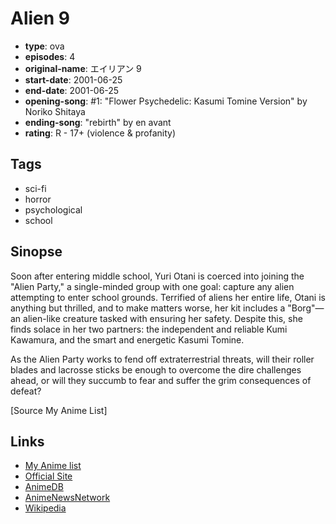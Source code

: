 # Alien 9

-   **type**: ova
-   **episodes**: 4
-   **original-name**: エイリアン 9
-   **start-date**: 2001-06-25
-   **end-date**: 2001-06-25
-   **opening-song**: #1: "Flower Psychedelic: Kasumi Tomine Version" by Noriko Shitaya
-   **ending-song**: "rebirth" by en avant
-   **rating**: R - 17+ (violence & profanity)

## Tags

-   sci-fi
-   horror
-   psychological
-   school

## Sinopse

Soon after entering middle school, Yuri Otani is coerced into joining the "Alien Party," a single-minded group with one goal: capture any alien attempting to enter school grounds. Terrified of aliens her entire life, Otani is anything but thrilled, and to make matters worse, her kit includes a "Borg"—an alien-like creature tasked with ensuring her safety. Despite this, she finds solace in her two partners: the independent and reliable Kumi Kawamura, and the smart and energetic Kasumi Tomine.

As the Alien Party works to fend off extraterrestrial threats, will their roller blades and lacrosse sticks be enough to overcome the dire challenges ahead, or will they succumb to fear and suffer the grim consequences of defeat?

[Source My Anime List]

## Links

-   [My Anime list](https://myanimelist.net/anime/1177/Alien_9)
-   [Official Site](http://www.jcstaff.co.jp/sho-sai/e9-shokai/eirian9-shokai.htm)
-   [AnimeDB](http://anidb.info/perl-bin/animedb.pl?show=anime&aid=58)
-   [AnimeNewsNetwork](http://www.animenewsnetwork.com/encyclopedia/anime.php?id=784)
-   [Wikipedia](http://en.wikipedia.org/wiki/Alien_Nine)
